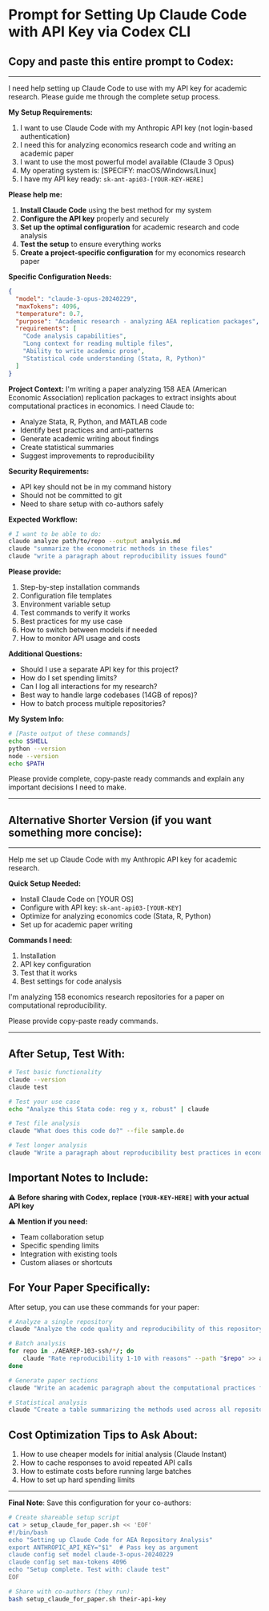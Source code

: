 # Prompt for Setting Up Claude Code with API Key via Codex CLI

## Copy and paste this entire prompt to Codex:

---

I need help setting up Claude Code to use with my API key for academic research. Please guide me through the complete setup process.

**My Setup Requirements:**
1. I want to use Claude Code with my Anthropic API key (not login-based authentication)
2. I need this for analyzing economics research code and writing an academic paper
3. I want to use the most powerful model available (Claude 3 Opus)
4. My operating system is: [SPECIFY: macOS/Windows/Linux]
5. I have my API key ready: `sk-ant-api03-[YOUR-KEY-HERE]`

**Please help me:**

1. **Install Claude Code** using the best method for my system
2. **Configure the API key** properly and securely
3. **Set up the optimal configuration** for academic research and code analysis
4. **Test the setup** to ensure everything works
5. **Create a project-specific configuration** for my economics research paper

**Specific Configuration Needs:**

```json
{
  "model": "claude-3-opus-20240229",
  "maxTokens": 4096,
  "temperature": 0.7,
  "purpose": "Academic research - analyzing AEA replication packages",
  "requirements": [
    "Code analysis capabilities",
    "Long context for reading multiple files",
    "Ability to write academic prose",
    "Statistical code understanding (Stata, R, Python)"
  ]
}
```

**Project Context:**
I'm writing a paper analyzing 158 AEA (American Economic Association) replication packages to extract insights about computational practices in economics. I need Claude to:
- Analyze Stata, R, Python, and MATLAB code
- Identify best practices and anti-patterns
- Generate academic writing about findings
- Create statistical summaries
- Suggest improvements to reproducibility

**Security Requirements:**
- API key should not be in my command history
- Should not be committed to git
- Need to share setup with co-authors safely

**Expected Workflow:**
```bash
# I want to be able to do:
claude analyze path/to/repo --output analysis.md
claude "summarize the econometric methods in these files"
claude "write a paragraph about reproducibility issues found"
```

**Please provide:**
1. Step-by-step installation commands
2. Configuration file templates
3. Environment variable setup
4. Test commands to verify it works
5. Best practices for my use case
6. How to switch between models if needed
7. How to monitor API usage and costs

**Additional Questions:**
- Should I use a separate API key for this project?
- How do I set spending limits?
- Can I log all interactions for my research?
- Best way to handle large codebases (14GB of repos)?
- How to batch process multiple repositories?

**My System Info:**
```bash
# [Paste output of these commands]
echo $SHELL
python --version
node --version
echo $PATH
```

Please provide complete, copy-paste ready commands and explain any important decisions I need to make.

---

## Alternative Shorter Version (if you want something more concise):

---

Help me set up Claude Code with my Anthropic API key for academic research.

**Quick Setup Needed:**
- Install Claude Code on [YOUR OS]
- Configure with API key: `sk-ant-api03-[YOUR-KEY]`
- Optimize for analyzing economics code (Stata, R, Python)
- Set up for academic paper writing

**Commands I need:**
1. Installation
2. API key configuration  
3. Test that it works
4. Best settings for code analysis

I'm analyzing 158 economics research repositories for a paper on computational reproducibility.

Please provide copy-paste ready commands.

---

## After Setup, Test With:

```bash
# Test basic functionality
claude --version
claude test

# Test your use case
echo "Analyze this Stata code: reg y x, robust" | claude

# Test file analysis
claude "What does this code do?" --file sample.do

# Test longer analysis
claude "Write a paragraph about reproducibility best practices in economics"
```

## Important Notes to Include:

⚠️ **Before sharing with Codex, replace `[YOUR-KEY-HERE]` with your actual API key**

⚠️ **Mention if you need:**
- Team collaboration setup
- Specific spending limits
- Integration with existing tools
- Custom aliases or shortcuts

## For Your Paper Specifically:

After setup, you can use these commands for your paper:

```bash
# Analyze a single repository
claude "Analyze the code quality and reproducibility of this repository" --path ./AEAREP-103-ssh/repo-name/

# Batch analysis
for repo in ./AEAREP-103-ssh/*/; do
    claude "Rate reproducibility 1-10 with reasons" --path "$repo" >> analysis_results.txt
done

# Generate paper sections
claude "Write an academic paragraph about the computational practices found in these Stata files" --path ./stata_files/

# Statistical analysis
claude "Create a table summarizing the methods used across all repositories" --file methods_summary.json
```

## Cost Optimization Tips to Ask About:

1. How to use cheaper models for initial analysis (Claude Instant)
2. How to cache responses to avoid repeated API calls
3. How to estimate costs before running large batches
4. How to set up hard spending limits

---

**Final Note**: Save this configuration for your co-authors:

```bash
# Create shareable setup script
cat > setup_claude_for_paper.sh << 'EOF'
#!/bin/bash
echo "Setting up Claude Code for AEA Repository Analysis"
export ANTHROPIC_API_KEY="$1"  # Pass key as argument
claude config set model claude-3-opus-20240229
claude config set max-tokens 4096
echo "Setup complete. Test with: claude test"
EOF

# Share with co-authors (they run):
bash setup_claude_for_paper.sh their-api-key
```